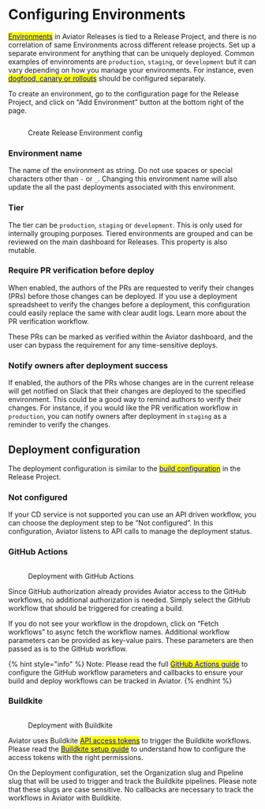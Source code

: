 # Configuring Environments

[<mark style="color:blue;">Environments</mark>](../concepts/terminology.md#environment) in Aviator Releases is tied to a Release Project, and there is no correlation of same Environments across different release projects. Set up a separate environment for anything that can be uniquely deployed. Common examples of envinroments are `production`, `staging`, or `development` but it can vary depending on how you manage your environments. For instance, even [<mark style="color:blue;">dogfood, canary or rollouts</mark>](../concepts/dogfood-canary-and-rollout.md) should be configured separately.

To create an environment, go to the configuration page for the Release Project, and click on “Add Environment” button at the bottom right of the page.

<figure><img src="../../.gitbook/assets/Screenshot 2024-07-07 at 9.56.11 AM.png" alt=""><figcaption><p>Create Release Environment config</p></figcaption></figure>

### Environment name

The name of the environment as string. Do not use spaces or special characters other than `-` or `_`. Changing this environment name will also update the all the past deployments associated with this environment.

### Tier

The tier can be `production`, `staging` or `development`. This is only used for internally grouping purposes. Tiered environments are grouped and can be reviewed on the main dashboard for Releases. This property is also mutable.

### Require PR verification before deploy

When enabled, the authors of the PRs are requested to verify their changes (PRs) before those changes can be deployed. If you use a deployment spreadsheet to verify the changes before a deployment, this configuration could easily replace the same with clear audit logs. Learn more about the PR verification workflow.

These PRs can be marked as verified within the Aviator dashboard, and the user can bypass the requirement for any time-sensitive deploys.

### Notify owners after deployment success

If enabled, the authors of the PRs whose changes are in the current release will get notified on Slack that their changes are deployed to the specified environment. This could be a good way to remind authors to verify their changes. For instance, if you would like the PR verification workflow in `production`, you can notify owners after deployment in `staging` as a reminder to verify the changes.

## Deployment configuration

The deployment configuration is similar to the [<mark style="color:blue;">build configuration</mark>](creating-a-release-project.md#build-configuration) in the Release Project.

### Not configured

If your CD service is not supported you can use an API driven workflow, you can choose the deployment step to be “Not configured”. In this configuration, Aviator listens to API calls to manage the deployment status.

### GitHub Actions

<figure><img src="../../.gitbook/assets/Screenshot 2024-07-07 at 10.40.14 AM.png" alt=""><figcaption><p>Deployment with GitHub Actions</p></figcaption></figure>

Since GitHub authorization already provides Aviator access to the GitHub workflows, no additional authorization is needed. Simply select the GitHub workflow that should be triggered for creating a build.

If you do not see your workflow in the dropdown, click on “Fetch workflows” to async fetch the workflow names. Additional workflow parameters can be provided as key-value pairs. These parameters are then passed as is to the GitHub workflow.

{% hint style="info" %}
Note: Please read the full [<mark style="color:blue;">GitHub Actions guide</mark>](working-with-your-ci-cd/github-actions-workflow.md) to configure the GitHub workflow parameters and callbacks to ensure your build and deploy workflows can be tracked in Aviator.
{% endhint %}

### Buildkite

<figure><img src="../../.gitbook/assets/Screenshot 2024-07-07 at 10.40.25 AM.png" alt=""><figcaption><p>Deployment with Buildkite</p></figcaption></figure>

Aviator uses Buildkite [<mark style="color:blue;">API access tokens</mark>](https://buildkite.com/docs/apis/managing-api-tokens) to trigger the Buildkite workflows. Please read the [<mark style="color:blue;">Buildkite setup guide</mark>](working-with-your-ci-cd/buildkite-workflow.md) to understand how to configure the access tokens with the right permissions.

On the Deployment configuration, set the Organization slug and Pipeline slug that will be used to trigger and track the Buildkite pipelines. Please note that these slugs are case sensitive. No callbacks are necessary to track the workflows in Aviator with Buildkite.
